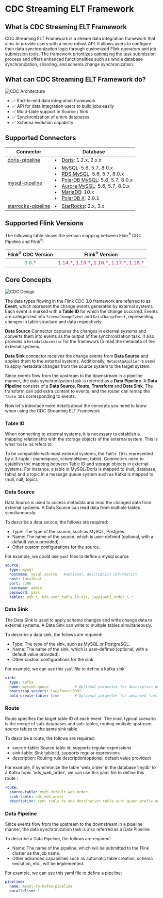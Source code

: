 # CDC Streaming ELT Framework

## What is CDC Streaming ELT Framework
CDC Streaming ELT Framework is a stream data integration framework that aims to provide users with a more robust API. It allows users to configure their data synchronization logic through customized Flink operators and job submission tools. The framework prioritizes optimizing the task submission process and offers enhanced functionalities such as whole database synchronization, sharding, and schema change synchronization.

## What can CDC Streaming ELT Framework do?
![CDC Architecture](/_static/fig/architecture.png "CDC Architecture")
* ✅ End-to-end data integration framework
* ✅ API for data integration users to build jobs easily
* ✅ Multi-table support in Source / Sink
* ✅ Synchronization of entire databases 
* ✅ Schema evolution capability


## Supported Connectors

| Connector                                                | Database                                                                                                                                                                                                                                                                                                                                                                                               | 
|----------------------------------------------------------|--------------------------------------------------------------------------------------------------------------------------------------------------------------------------------------------------------------------------------------------------------------------------------------------------------------------------------------------------------------------------------------------------------|
| [doris-pipeline](../pipelines/doris-pipeline.md)         | <li> [Doris](https://doris.apache.org/): 1.2.x, 2.x.x                                                                                                                                                                                                                                                                                                                                                  | 
| [mysql-pipeline](../pipelines/mysql-pipeline.md)         | <li> [MySQL](https://dev.mysql.com/doc): 5.6, 5.7, 8.0.x <li> [RDS MySQL](https://www.aliyun.com/product/rds/mysql): 5.6, 5.7, 8.0.x <li> [PolarDB MySQL](https://www.aliyun.com/product/polardb): 5.6, 5.7, 8.0.x <li> [Aurora MySQL](https://aws.amazon.com/cn/rds/aurora): 5.6, 5.7, 8.0.x <li> [MariaDB](https://mariadb.org): 10.x <li> [PolarDB X](https://github.com/ApsaraDB/galaxysql): 2.0.1 | 
| [starrocks-pipeline](../pipelines/starrocks-pipeline.md) | <li> [StarRocks](https://www.starrocks.io/): 2.x, 3.x                                                                                                                                                                                                                                                                                                                                                     | 

## Supported Flink Versions
The following table shows the version mapping between Flink<sup>®</sup> CDC Pipeline and Flink<sup>®</sup>:

|    Flink<sup>®</sup> CDC Version    |                                                                                                      Flink<sup>®</sup> Version                                                                                                      |
|:-----------------------------------:|:-----------------------------------------------------------------------------------------------------------------------------------------------------------------------------------------------------------------------------------:|
| <font color="DarkCyan">3.0.*</font> | <font color="MediumVioletRed">1.14.\*</font>, <font color="MediumVioletRed">1.15.\*</font>, <font color="MediumVioletRed">1.16.\*</font>, <font color="MediumVioletRed">1.17.\*</font>, <font color="MediumVioletRed">1.18.\*</font> |

## Core Concepts
![CDC Design](/_static/fig/design.png "CDC Design")

The data types flowing in the Flink CDC 3.0 framework are referred to as **Event**, which represent the change events generated by external systems.
Each event is marked with a **Table ID** for which the change occurred. Events are categorized into `SchemaChangeEvent` and `DataChangeEvent`, representing changes in table structure and data respectively.

**Data Source** Connector captures the changes in external systems and converts them into events as the output of the synchronization task. It also provides a `MetadataAccessor` for the framework to read the metadata of the external systems.

**Data Sink** connector receives the change events from **Data Source** and applies them to the external systems. Additionally, `MetadataApplier` is used to apply metadata changes from the source system to the target system.

Since events flow from the upstream to the downstream in a pipeline manner, the data synchronization task is referred as a **Data Pipeline**. A **Data Pipeline** consists of a **Data Source**, **Route**, **Transform** and **Data Sink**. The transform can add extra content to events, and the router can remap the `Table ID`s corresponding to events.

Now let's introduce more details about the concepts you need to know when using the CDC Streaming ELT Framework.

### Table ID
When connecting to external systems, it is necessary to establish a mapping relationship with the storage objects of the external system. This is what `Table Id` refers to.

To be compatible with most external systems, the `Table ID` is represented by a 3-tuple : (namespace, schemaName, table). Connectors need to establish the mapping between Table ID and storage objects in external systems.
For instance, a table in MySQL/Doris is mapped to (null, database, table) and a topic in a message queue system such as Kafka is mapped to (null, null, topic).

### Data Source
Data Source is used to access metadata and read the changed data from external systems.
A Data Source can read data from multiple tables simultaneously.

To describe a data source, the follows are required:
* Type: The type of the source, such as MySQL, Postgres.
* Name: The name of the source, which is user-defined (optional, with a default value provided).
* Other custom configurations for the source.

For example, we could use `yaml` files to define a mysql source
```yaml
source:
  type: mysql
  hostname: mysql-source   #optional，description information
  host: localhost
  port: 3306
  username: admin
  password: pass
  tables: adb.*, bdb.user_table_[0-9]+, [app|web]_order_\.*
```

### Data Sink
The Data Sink is used to apply schema changes and write change data to external systems. A Data Sink can write to multiple tables simultaneously.

To describe a data sink, the follows are required:
* Type: The type of the sink, such as MySQL or PostgreSQL.
* Name: The name of the sink, which is user-defined (optional, with a default value provided).
* Other custom configurations for the sink.

For example, we can use this `yaml` file to define a kafka sink:
```yaml
sink:
  type: kafka
  name: mysink-queue           	# Optional parameter for description purpose
  bootstrap-servers: localhost:9092
  auto-create-table: true      	# Optional parameter for advanced functionalities
```

### Route
Route specifies the target table ID of each event. 
The most typical scenario is the merge of sub-databases and sub-tables, routing multiple upstream source tables to the same sink table

To describe a route, the follows are required:
* source-table: Source table id, supports regular expressions
* sink-table: Sink table id, supports regular expressions
* description: Routing rule description(optional, default value provided)

For example, if synchronize the table 'web_order' in the database 'mydb' to a Kafka topic 'ods_web_order', we can use this yaml file to define this route：
```yaml
route:
  source-table: mydb.default.web_order
  sink-table: ods_web_order
  description: sync table to one destination table with given prefix ods_
```

### Data Pipeline
Since events flow from the upstream to the downstream in a pipeline manner, the data synchronization task is also referred as a Data Pipeline.

To describe a Data Pipeline, the follows are required:
* Name: The name of the pipeline, which will be submitted to the Flink cluster as the job name.
* Other advanced capabilities such as automatic table creation, schema evolution, etc., will be implemented.

For example, we can use this yaml file to define a pipeline:
```yaml
pipeline:
  name: mysql-to-kafka-pipeline
  parallelism: 1
```
